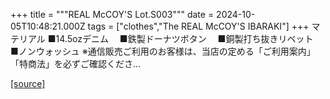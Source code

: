 +++
title = """REAL McCOY'S Lot.S003"""
date = 2024-10-05T10:48:21.000Z
tags = ["clothes","The REAL McCOY'S IBARAKI"]
+++
マテリアル ■14.5ozデニム　 ■鉄製ドーナツボタン　 ■銅製打ち抜きリベット　 ■ノンウォッシュ ※通信販売ご利用のお客様は、当店の定める「ご利用案内」「特商法」を必ずご確認くださ...

[[source]](https://the-realmccoys.ocnk.net/product/1142)
